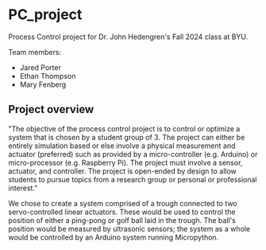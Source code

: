 # PC_project
Process Control project for Dr. John Hedengren's Fall 2024 class at BYU.

Team members:
- Jared Porter
- Ethan Thompson
- Mary Fenberg

## Project overview
"The objective of the process control project is to control or optimize a system that is chosen by a student group of 3. The project can either be entirely simulation based or else involve a physical measurement and actuator (preferred) such as provided by a micro-controller (e.g. Arduino) or micro-processor (e.g. Raspberry Pi). The project must involve a sensor, actuator, and controller. The project is open-ended by design to allow students to pursue topics from a research group or personal or professional interest." [](https://apmonitor.com/pdc/index.php/Main/ProcessControlProject)

We chose to create a system comprised of a trough connected to two servo-controlled linear actuators. These would be used to control the position of either a ping-pong or golf ball laid in the trough. The ball's position would be measured by ultrasonic sensors; the system as a whole would be controlled by an Arduino system running Micropython.
